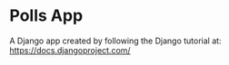 # Polls App

A Django app created by following the Django tutorial at:
https://docs.djangoproject.com/
